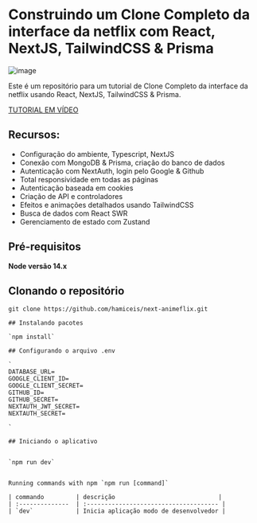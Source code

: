 # Construindo um Clone Completo da interface da netflix com React, NextJS, TailwindCSS & Prisma

![image]([https://user-images.githubusercontent.com/23248726/220005380-ede4fb14-0b8d-4582-a063-3cc4beeccfb7.png](https://i.ibb.co/SndhCmC/Captura-de-tela-2023-06-02-110934.jpg))

Este é um repositório para um tutorial de Clone Completo da interface da netflix usando React, NextJS, TailwindCSS & Prisma.

[TUTORIAL EM VÍDEO](https://www.youtube.com/watch?v=mqUN4N2q4qY)

## Recursos:

- Configuração do ambiente, Typescript, NextJS
- Conexão com MongoDB & Prisma, criação do banco de dados
- Autenticação com NextAuth, login pelo Google & Github
- Total responsividade em todas as páginas
- Autenticação baseada em cookies
- Criação de API e controladores
- Efeitos e animações detalhados usando TailwindCSS
- Busca de dados com React SWR
- Gerenciamento de estado com Zustand

## Pré-requisitos

**Node versão 14.x**

## Clonando o repositório

```shell
git clone https://github.com/hamiceis/next-animeflix.git

## Instalando pacotes

`npm install`

## Configurando o arquivo .env

`
DATABASE_URL=
GOOGLE_CLIENT_ID=
GOOGLE_CLIENT_SECRET=
GITHUB_ID=
GITHUB_SECRET=
NEXTAUTH_JWT_SECRET=
NEXTAUTH_SECRET=

`

## Iniciando o aplicativo 


`npm run dev`


Running commands with npm `npm run [command]`

| commando         | descrição                             |
| :--------------  | :------------------------------------- |
| `dev`            | Inicia aplicação modo de desenvolvedor |
